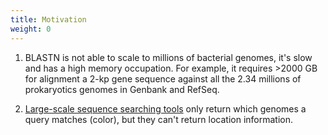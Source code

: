 ```yaml
---
title: Motivation
weight: 0
---
```


1. BLASTN is not able to scale to millions of bacterial genomes, it's slow and has a high memory occupation.
   For example, it requires >2000 GB for alignment a 2-kp gene sequence against all the 2.34 millions of prokaryotics genomes in Genbank and RefSeq.

2. [Large-scale sequence searching tools](https://kamimrcht.github.io/webpage/set_kmer_sets2.html) only return which genomes a query matches (color), but they can't return location information.
